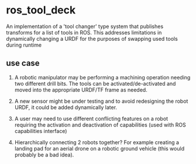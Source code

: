 # ros_tool_deck
An implementation of a 'tool changer' type system that publishes transforms for a list of tools in ROS. This addresses limitations in dynamically changing a URDF for the purposes of swapping used tools during runtime

## use case
1. A robotic manipulator may be performing a machining operation needing two different drill bits. The tools can be activated/de-activated and moved into the appropriate URDF/TF frame as needed.

1. A new sensor might be under testing and to avoid redesigning the robot URDF, it could be added dynamically later.

1. A user may need to use different conflicting features on a robot requiring the activation and deactivation of capabilities (used with ROS capabilities interface)

1. Hierarchically connecting 2 robots together? For example creating a landing pad for an aerial drone on a robotic ground vehicle (this would probably be a bad idea).
